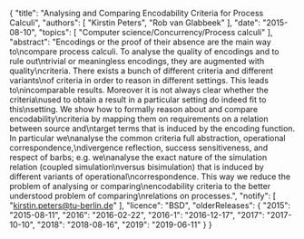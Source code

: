 {
    "title": "Analysing and Comparing Encodability Criteria for Process Calculi",
    "authors": [
        "Kirstin Peters",
        "Rob van Glabbeek"
    ],
    "date": "2015-08-10",
    "topics": [
        "Computer science/Concurrency/Process calculi"
    ],
    "abstract": "Encodings or the proof of their absence are the main way to\ncompare process calculi. To analyse the quality of encodings and to rule out\ntrivial or meaningless encodings, they are augmented with quality\ncriteria. There exists a bunch of different criteria and different variants\nof criteria in order to reason in different settings. This leads to\nincomparable results. Moreover it is not always clear whether the criteria\nused to obtain a result in a particular setting do indeed fit to this\nsetting. We show how to formally reason about and compare encodability\ncriteria by mapping them on requirements on a relation between source and\ntarget terms that is induced by the encoding function. In particular we\nanalyse the common criteria full abstraction, operational correspondence,\ndivergence reflection, success sensitiveness, and respect of barbs; e.g. we\nanalyse the exact nature of the simulation relation (coupled simulation\nversus bisimulation) that is induced by different variants of operational\ncorrespondence. This way we reduce the problem of analysing or comparing\nencodability criteria to the better understood problem of comparing\nrelations on processes.",
    "notify": [
        "kirstin.peters@tu-berlin.de"
    ],
    "licence": "BSD",
    "olderReleases": {
        "2015": "2015-08-11",
        "2016": "2016-02-22",
        "2016-1": "2016-12-17",
        "2017": "2017-10-10",
        "2018": "2018-08-16",
        "2019": "2019-06-11"
    }
}